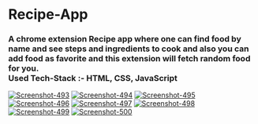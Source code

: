 # Recipe-App
<h3>
A chrome extension Recipe app where one can find food by name and see steps and ingredients to cook and also you can add food as favorite and this extension will fetch random food for you.
  <br>
Used Tech-Stack :- HTML, CSS, JavaScript
</h3>

<!-- <div>
<img src="">
</div>


<div>
<img src="">
</div>


<div>
<img src="">
</div>


<div>
<img src="">
</div>


<div>
<img src="">
</div> -->

<a href="https://ibb.co/dJnXMpG"><img src="https://i.ibb.co/4gBCtSP/Screenshot-493.png" alt="Screenshot-493" border="0"></a>
<a href="https://ibb.co/xzG1TX1"><img src="https://i.ibb.co/6DbHCrH/Screenshot-494.png" alt="Screenshot-494" border="0"></a>
<a href="https://ibb.co/f4K5tvz"><img src="https://i.ibb.co/bzyZLJM/Screenshot-495.png" alt="Screenshot-495" border="0"></a>
<a href="https://ibb.co/svbyxtV"><img src="https://i.ibb.co/4ZKPvJV/Screenshot-496.png" alt="Screenshot-496" border="0"></a>
<a href="https://ibb.co/qsk5NYn"><img src="https://i.ibb.co/bBzJs53/Screenshot-497.png" alt="Screenshot-497" border="0"></a>
<a href="https://ibb.co/k34Mp0F"><img src="https://i.ibb.co/TK4rZR5/Screenshot-498.png" alt="Screenshot-498" border="0"></a>
<a href="https://ibb.co/6W0q57j"><img src="https://i.ibb.co/bK5GnMc/Screenshot-499.png" alt="Screenshot-499" border="0"></a>
<a href="https://ibb.co/F8X8708"><img src="https://i.ibb.co/3SvShMS/Screenshot-500.png" alt="Screenshot-500" border="0"></a>

